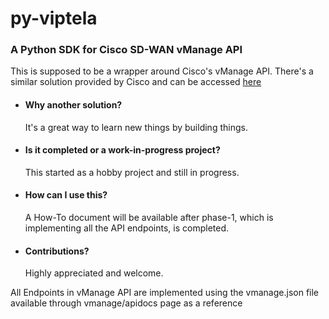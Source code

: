 # py-viptela
### A Python SDK for Cisco SD-WAN vManage API

This is supposed to be a wrapper around Cisco's vManage API. There's a similar solution provided by Cisco and can be accessed [here](https://github.com/CiscoDevNet/python-viptela)


* #### Why another solution?
    It's a great way to learn new things by building things.

* #### Is it completed or a work-in-progress project?
    This started as a hobby project and still in progress. 
   
* #### How can I use this?
    A How-To document will be available after phase-1, which is implementing all the API endpoints, is completed.

* #### Contributions?
    Highly appreciated and welcome.
    

All Endpoints in vManage API are implemented using the vmanage.json file available through vmanage/apidocs page as a reference